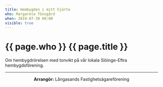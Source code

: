 ```yaml
---
title: Hembygden i mitt hjärta
who: Margareta Tönsgård
when: 2019-07-30 09:00 
visible: true
---
```

<h1><strong>{{ page.who }}</strong> {{ page.title }} </h1>
<p>
Om hembygdrörelsen med tonvikt på vår lokala Slöinge-Eftra hembygdsförening.
</p>

<hr />
<p class="infotext" style="text-align: center"><strong>Arrangör:</strong>
Långasands Fastighetsägareförening</p>
